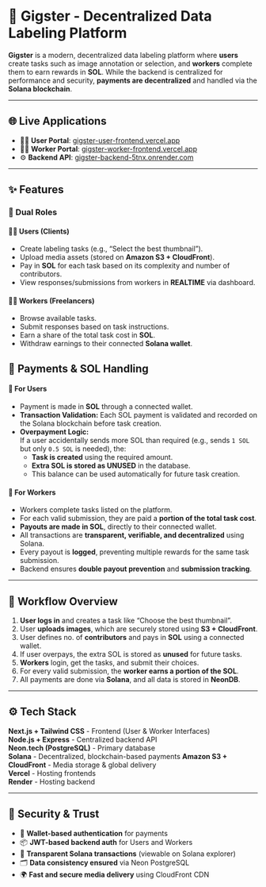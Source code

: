 # 🧠 Gigster - Decentralized Data Labeling Platform

**Gigster** is a modern, decentralized data labeling platform where **users** create tasks such as image annotation or selection, and **workers** complete them to earn rewards in **SOL**. While the backend is centralized for performance and security, **payments are decentralized** and handled via the **Solana blockchain**.

---

## 🌐 Live Applications

- 👨‍💻 **User Portal**: [gigster-user-frontend.vercel.app](https://gigster-user-frontend.vercel.app)
- 🧑‍🔧 **Worker Portal**: [gigster-worker-frontend.vercel.app](https://gigster-worker-frontend.vercel.app)
- ⚙️ **Backend API**: [gigster-backend-5tnx.onrender.com](https://gigster-backend-5tnx.onrender.com)

---

## ✨ Features

### 👥 Dual Roles

#### 👨‍💼 Users (Clients)
- Create labeling tasks (e.g., “Select the best thumbnail”).
- Upload media assets (stored on **Amazon S3 + CloudFront**).
- Pay in **SOL** for each task based on its complexity and number of contributors.
- View responses/submissions from workers in **REALTIME** via dashboard.

#### 🧑‍🔧 Workers (Freelancers)
- Browse available tasks.
- Submit responses based on task instructions.
- Earn a share of the total task cost in **SOL**.
- Withdraw earnings to their connected **Solana wallet**.

## 💸 Payments & SOL Handling

#### 🔹 For Users
- Payment is made in **SOL** through a connected wallet.
- **Transaction Validation:** Each SOL payment is validated and recorded on the Solana blockchain before task creation.
- **Overpayment Logic:**  
  If a user accidentally sends more SOL than required (e.g., sends `1 SOL` but only `0.5 SOL` is needed), the:
  - **Task is created** using the required amount.
  - **Extra SOL is stored as UNUSED** in the database.
  - This balance can be used automatically for future task creation.

#### 🔹 For Workers
- Workers complete tasks listed on the platform.
- For each valid submission, they are paid a **portion of the total task cost**.
- **Payouts are made in SOL**, directly to their connected wallet.
- All transactions are **transparent, verifiable, and decentralized** using Solana.
- Every payout is **logged**, preventing multiple rewards for the same task submission.
- Backend ensures **double payout prevention** and **submission tracking**.

---

## 🔁 Workflow Overview

1. **User logs in** and creates a task like “Choose the best thumbnail”.
2. User **uploads images**, which are securely stored using **S3 + CloudFront**.
3. User defines no. of **contributors** and pays in **SOL** using a connected wallet.
4. If user overpays, the extra SOL is stored as **unused** for future tasks.
5. **Workers** login, get the tasks, and submit their choices.
6. For every valid submission, the **worker earns a portion of the SOL**.
7. All payments are done via **Solana**, and all data is stored in **NeonDB**.
    
---

## ⚙️ Tech Stack

**Next.js + Tailwind CSS**  - Frontend (User & Worker Interfaces)  
**Node.js + Express**       - Centralized backend API             
**Neon.tech (PostgreSQL)**  - Primary database                     
**Solana**                  - Decentralized, blockchain-based payments 
**Amazon S3 + CloudFront**  - Media storage & global delivery      
**Vercel**                  - Hosting frontends                    
**Render**                  - Hosting backend                      

---

## 🔐 Security & Trust

- 🔐 **Wallet-based authentication** for payments
- 📦 **JWT-based backend auth** for Users and Workers
- 🧾 **Transparent Solana transactions** (viewable on Solana explorer)
- 🗂️ **Data consistency ensured** via Neon PostgreSQL
- 🌍 **Fast and secure media delivery** using CloudFront CDN
